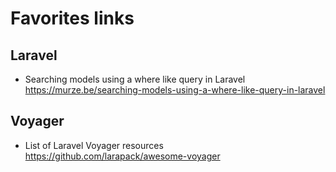 # Favorites links

## Laravel
* Searching models using a where like query in Laravel https://murze.be/searching-models-using-a-where-like-query-in-laravel

## Voyager
* List of Laravel Voyager resources https://github.com/larapack/awesome-voyager
